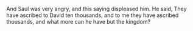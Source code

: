 And Saul was very angry, and this saying displeased him. He said, They have ascribed to David ten thousands, and to me they have ascribed thousands, and what more can he have but the kingdom?
